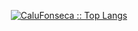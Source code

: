 <p align="center">
  <a href="https://github.com/CaluFonseca/"><img src="http://github-readme-stats.vercel.app/api/top-langs/?username=CaluFonseca&langs_count=6&theme=gruvbox&layout=compact&hide_border=true" alt="CaluFonseca :: Top Langs" /></a></p>




